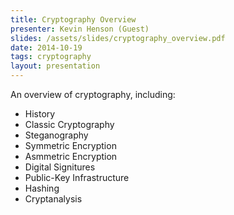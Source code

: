 ```yaml
---
title: Cryptography Overview
presenter: Kevin Henson (Guest)
slides: /assets/slides/cryptography_overview.pdf
date: 2014-10-19
tags: cryptography
layout: presentation
---
```

An overview of cryptography, including:
* History
* Classic Cryptography
* Steganography
* Symmetric Encryption
* Asmmetric Encryption
* Digital Signitures
* Public-Key Infrastructure
* Hashing
* Cryptanalysis
